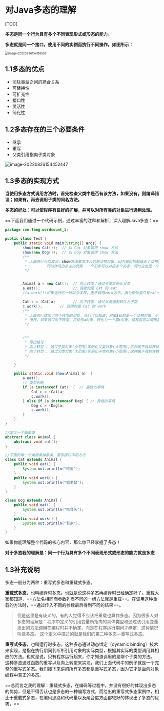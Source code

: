 # 对Java多态的理解

[TOC]

**多态是同一个行为具有多个不同表现形式或形态的能力。**

**多态就是同一个接口，使用不同的实例而执行不同操作，如图所示：**

<img src="https://pic-1313413291.cos.ap-nanjing.myqcloud.com/image-20220826154158592.png" alt="image-20220826154158592" style="zoom: 67%;" />

## 1.1多态的优点

- 消除类型之间的耦合关系
-  可替换性
-  可扩充性
- 接口性
- 灵活性
-  简化性

## 1.2多态存在的三个必要条件

- 继承
- 重写
- 父类引用指向子类对象

![image-20220826154452447](https://pic-1313413291.cos.ap-nanjing.myqcloud.com/image-20220826154452447.png)

## 1.3多态的实现方式

​		**当使用多态方式调用方法时，首先检查父类中是否有该方法，如果没有，则编译错误；如果有，再去调用子类的同名方法。**

​		**多态的好处：可以使程序有良好的扩展，并可以对所有类的对象进行通用处理。**

==下面我们通过一个代码示例，通过丰富的注释和解析，深入理解Java多态：==

```java
package com.fang.wordcount_1;

public class Test {
    public static void main(String[] args) {
        show(new Cat());  // 以 Cat 对象调用 show 方法
        show(new Dog());  // 以 Dog 对象调用 show 方法
        /**
         * 上面两行可以发现，show方法要求传入的是动物对象，因为猫和狗都继承了动物类，因此符合规范，
         *         同时体现出多态的优势：一个形参可以对应多个实参，同时这也是一个重写式多态
         */


        Animal a = new Cat();  // 向上转型：通过子类实例化父类
        a.eat();               // 调用的是 Cat 的 eat
        //a.work();如果运行这一行就会发现，无法调用work方法，因为动物类只有eat一个方法，从而cat失去了特有方法

        Cat c = (Cat)a;        // 向下转型：通过父类强制转化为子类
        c.work();        // 调用的是 Cat 的 work
        /**
         * 上面两行体现了向下转型的用处，我们可以知道，对象a目前是一个动物对象，不能执行猫或者狗的特有方法
         * 但是，如果通过向下转型，将动物a对象，转化为一个猫c对象，这样就可以调用猫的特有方法了
         */


        /**
         * 得出结论：
         * 向上转型 : 通过子类对象(小范围)实例化父类对象(大范围),这种属于自动转换
         * 向下转型 : 通过父类对象(大范围)实例化子类对象(小范围),这种属于强制转换
         */

    }

    public static void show(Animal a)  {
        a.eat();
        // 类型判断
        if (a instanceof Cat)  {  // 猫做的事情
            Cat c = (Cat)a;
            c.work();
        } else if (a instanceof Dog) { // 狗做的事情
            Dog c = (Dog)a;
            c.work();
        }
    }
}

//定义一个抽象类
abstract class Animal {
    abstract void eat();
}

//下面的每一个类继承抽象类，重写接口中的方法
class Cat extends Animal {
    public void eat() {
        System.out.println("吃鱼");
    }
    public void work() {
        System.out.println("抓老鼠");
    }
}

class Dog extends Animal {
    public void eat() {
        System.out.println("吃骨头");
    }
    public void work() {
        System.out.println("看家");
    }
}
```

如果你能理解整个代码的核心内容，那么你已经掌握了多态！

**对于多态我的理解是：同一个行为具有多个不同表现形式或形态的能力就是多态**

## 1.3补充说明

多态一般分为两种：重写式多态和重载式多态。

**重载式多态**，也叫编译时多态。也就是说这种多态再编译时已经确定好了。重载大家都知道，==方法名相同而参数列表不同的一组方法就是重载==。在调用这种重载的方法时，==通过传入不同的参数最后得到不同的结果==。

> 但是这里是有歧义的，有的人觉得不应该把重载也算作多态。因为很多人对多态的理解是：程序中定义的引用变量所指向的具体类型和通过该引用变量发出的方法调用在编程时并不确定，而是在程序运行期间才确定，这种情况叫做多态。 这个定义中描述的就是我们的第二种多态—重写式多态。

**重写式多态**，也叫运行时多态。这种多态通过动态绑定（dynamic binding）技术来实现，是指在执行期间判断所引用对象的实际类型，根据其实际的类型调用其相应的方法。也就是说，只有程序运行起来，你才知道调用的是哪个子类的方法。 这种多态通过函数的重写以及向上转型来实现，我们上面代码中的例子就是一个完整的重写式多态。我们接下来讲的所有多态都是重写式多态，因为它才是面向对象编程中真正的多态。

==总而言之我的理解：重载式多态，在编码等过程中，并没有很好的体现出多态的优势，但是不得否认也是多态的一种编写方式，而给出的重写式多态案例中，相比于重载式多态，在编码思路和代码量以及聚合度方面都较好的体现出了多态的优势，==

